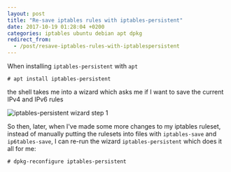 ```yaml
---
layout: post
title: "Re-save iptables rules with iptables-persistent"
date: 2017-10-19 01:28:04 +0200
categories: iptables ubuntu debian apt dpkg
redirect_from:
  - /post/resave-iptables-rules-with-iptablespersistent
---
```


When installing `iptables-persistent` with `apt`

    # apt install iptables-persistent

the shell takes me into a wizard which asks me if I want to save the current IPv4 and IPv6 rules

![iptables-persistent wizard step 1](https://public.42.fm/1508369020334500434.png)

So then, later, when I've made some more changes to my iptables ruleset, instead of manually putting the rulesets into files with `iptables-save` and `ip6tables-save`, I can re-run the wizard `iptables-persistent` which does it all for me:

    # dpkg-reconfigure iptables-persistent